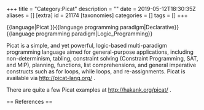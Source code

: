 +++
title = "Category:Picat"
description = ""
date = 2019-05-12T18:30:35Z
aliases = []
[extra]
id = 21174
[taxonomies]
categories = []
tags = []
+++

{{language|Picat
}}{{language programming paradigm|Declarative}}{{language programming paradigm|Logic_Programming}}


Picat is a simple, and yet powerful, logic-based multi-paradigm programming language aimed for general-purpose applications, including non-determinism, tabling, constraint solving (Constraint Programming, SAT, and MIP), planning, functions, list comprehensions, and general imperative constructs such as for loops, while loops, and re-assignments. Picat is available via http://picat-lang.org/ . 



There are quite a few Picat examples at http://hakank.org/picat/ .
<br clear="both">

== References ==

<references>
